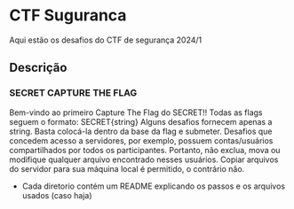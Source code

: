 # CTF Suguranca

Aqui estão os desafios do CTF de segurança 2024/1

## Descrição

### SECRET CAPTURE THE FLAG͏͏
Bem-vindo ao primeiro Capture The Flag do SECRET!!
Todas as flags seguem o formato: SECRET{string}
Alguns desafios fornecem apenas a string. Basta colocá-la dentro da base da flag e submeter.
Desafios que concedem acesso a servidores, por exemplo, possuem contas/usuários compartilhados por todos os participantes. Portanto, não exclua, mova ou modifique qualquer arquivo encontrado nesses usuários. Copiar arquivos do servidor para sua máquina local é permitido, o contrário não. 

* Cada diretorio contém um README explicando os passos e os arquivos usados (caso haja)
